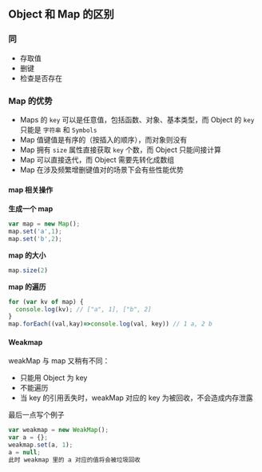 ## Object 和 Map 的区别

### 同

- 存取值
- 删键
- 检查是否存在

### Map 的优势

- Maps 的 `key` 可以是任意值，包括函数、对象、基本类型，而 Object 的 `key` 只能是 `字符串` 和 `Symbols`
- Map 值键值是有序的（按插入的顺序），而对象则没有
- Map 拥有 `size` 属性直接获取 `key` 个数，而 Object 只能间接计算
- Map 可以直接迭代，而 Object 需要先转化成数组
- Map 在涉及频繁增删键值对的场景下会有些性能优势

#### map 相关操作

**生成一个 map**

```js
var map = new Map();
map.set('a',1);
map.set('b',2);
```

**map 的大小**

```js
map.size(2)
```

**map 的遍历**

```js
for (var kv of map) {
  console.log(kv); // ["a", 1], ["b", 2]
}
map.forEach((val,kay)=>console.log(val, key)) // 1 a, 2 b
```



#### Weakmap

weakMap 与 map 又稍有不同：

- 只能用 Object 为 key
- 不能遍历
- 当 key 的引用丢失时，weakMap 对应的 key 为被回收，不会造成内存泄露

最后一点写个例子

```js
var weakmap = new WeakMap();
var a = {};
weakmap.set(a, 1);
a = null;
此时 weakmap 里的 a 对应的值将会被垃圾回收
```



